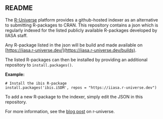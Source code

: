 ## README

The [R-Universe](https://r-universe.dev/search/) platform provides a github-hosted 
indexer as an alternative to submitting R-packages to CRAN. This repository 
contains a json which is regularly indexed for the listed publicly available 
R-packages developed by IIASA staff. 

Any R-package listed in the json will be build and made available on [https://iiasa.r-universe.dev/](https://iiasa.r-universe.dev/builds). 

The listed R-packages can then be installed by providing an additional repository
to `install.packages()`.

**Example:**
```
# Install the ibis R-package
install.packages('ibis.iSDM', repos = "https://iiasa.r-universe.dev")
```

To add a new R-package to the indexer, simply edit the JSON in this repository.

For more information, 
see the [blog post](https://ropensci.org/blog/2021/06/22/setup-runiverse/) on r-universe.
